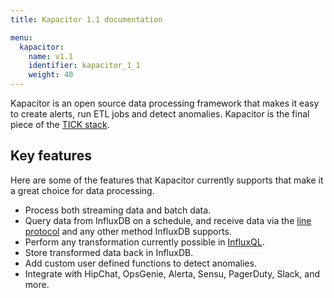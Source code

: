 ```yaml
---
title: Kapacitor 1.1 documentation

menu:
  kapacitor:
    name: v1.1
    identifier: kapacitor_1_1
    weight: 40
---
```


Kapacitor is an open source data processing framework that makes it easy to create
alerts, run ETL jobs and detect anomalies.
Kapacitor is the final piece of the [TICK stack](https://influxdata.com/time-series-platform/).

## Key features

Here are some of the features that Kapacitor currently supports that make it a
great choice for data processing.

* Process both streaming data and batch data.
* Query data from InfluxDB on a schedule, and receive data via the
[line protocol](/influxdb/v1.1/write_protocols/) and any other method InfluxDB supports.
* Perform any transformation currently possible in [InfluxQL](/influxdb/v1.1/query_language/spec/).
* Store transformed data back in InfluxDB.
* Add custom user defined functions to detect anomalies.
* Integrate with HipChat, OpsGenie, Alerta, Sensu, PagerDuty, Slack, and more.
